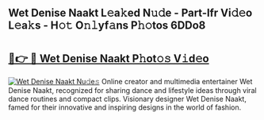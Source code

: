 ## Wet Denise Naakt L𝚎a𝚔ed N𝚞𝚍e - Part-lfr Vi𝚍𝚎o L𝚎a𝚔s - H𝚘𝚝 O𝚗𝚕yf𝚊ns P𝚑𝚘tos 6DDo8

# <h2><a href="http://kfchx0.oniu.top/?m=Wet+Denise+Naakt">🔗👉 🔴 Wet Denise Naakt P𝚑ot𝚘𝚜 V𝚒d𝚎o</a></h2>

[![Wet Denise Naakt Nu𝚍e𝚜](https://i.imgur.com/0qMVB7G.gif)](http://kfchx0.oniu.top/?m=Wet+Denise+Naakt)
Online creator and multimedia entertainer Wet Denise Naakt, recognized for sharing dance and lifestyle ideas through viral dance routines and compact clips. Visionary designer Wet Denise Naakt, famed for their innovative and inspiring designs in the world of fashion.  
